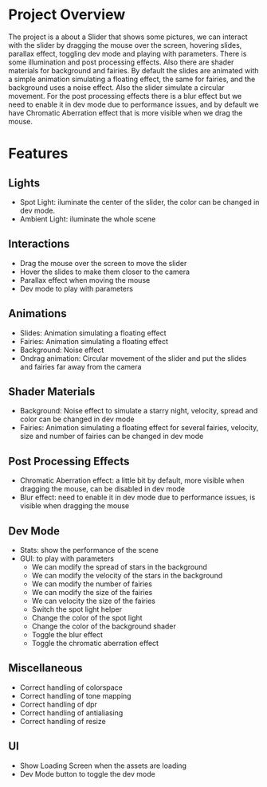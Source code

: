 # Project Overview

The project is a about a Slider that shows some pictures, we can interact with the slider by dragging the mouse over the screen, hovering slides, parallax effect, toggling dev mode and playing with parameters. There is some illumination and post processing effects. Also there are shader materials for background and fairies. By default the slides are animated with a simple animation simulating a floating effect, the same for fairies, and the background uses a noise effect. Also
the slider simulate a circular movement. For the post processing effects there is a blur effect but we need to enable it
in dev mode due to performance issues, and by default we have Chromatic Aberration effect that is more visible when we
drag the mouse.

# Features

## Lights

-   Spot Light: iluminate the center of the slider, the color can be changed in dev mode.
-   Ambient Light: iluminate the whole scene

## Interactions

-   Drag the mouse over the screen to move the slider
-   Hover the slides to make them closer to the camera
-   Parallax effect when moving the mouse
-   Dev mode to play with parameters

## Animations

-   Slides: Animation simulating a floating effect
-   Fairies: Animation simulating a floating effect
-   Background: Noise effect
-   Ondrag animation: Circular movement of the slider and put the slides and fairies far away from the camera

## Shader Materials

-   Background: Noise effect to simulate a starry night, velocity, spread and color can be changed in dev mode
-   Fairies: Animation simulating a floating effect for several fairies, velocity, size and number of fairies can be changed in dev mode

## Post Processing Effects

-   Chromatic Aberration effect: a little bit by default, more visible when dragging the mouse, can be disabled in dev mode
-   Blur effect: need to enable it in dev mode due to performance issues, is visible when dragging the mouse

## Dev Mode

-   Stats: show the performance of the scene
-   GUI: to play with parameters
    -   We can modify the spread of stars in the background
    -   We can modify the velocity of the stars in the background
    -   We can modify the number of fairies
    -   We can modify the size of the fairies
    -   We can velocity the size of the fairies
    -   Switch the spot light helper
    -   Change the color of the spot light
    -   Change the color of the background shader
    -   Toggle the blur effect
    -   Toggle the chromatic aberration effect

## Miscellaneous

-   Correct handling of colorspace
-   Correct handling of tone mapping
-   Correct handling of dpr
-   Correct handling of antialiasing
-   Correct handling of resize

## UI

-   Show Loading Screen when the assets are loading
-   Dev Mode button to toggle the dev mode
